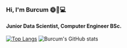### Hi, I'm Burcum 🌞🌸💻
#### Junior Data Scientist, Computer Engineer BSc.
[![Top Langs](https://github-readme-stats.vercel.app/api/top-langs/?username=burcumgurol&layout=compact&theme=dracula)](https://github.com/anuraghazra/github-readme-stats)
![Burcum's GitHub stats](https://github-readme-stats.vercel.app/api?username=burcumgurol&show_icons=true&theme=dracula)
